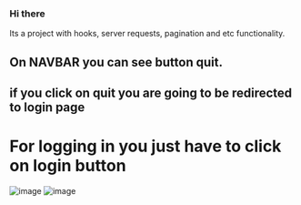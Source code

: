 ### Hi there
Its a project with hooks, server requests, pagination and etc functionality.

## On NAVBAR you can see button quit.
## if you click on quit you are going to be redirected to login page
# For logging in you just have to click on login button
![image](https://user-images.githubusercontent.com/122405130/214604498-b99ff5ae-1a39-4be8-89eb-93ad24260b3b.png)
![image](https://user-images.githubusercontent.com/122405130/214604534-b99316b0-9691-4916-aec6-eff7f56e3eb3.png)
